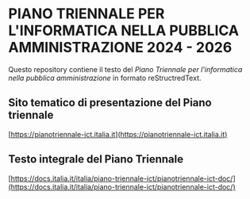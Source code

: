 # PIANO TRIENNALE PER L'INFORMATICA NELLA PUBBLICA AMMINISTRAZIONE 2024 - 2026
Questo repository contiene il testo del *Piano Triennale per l'informatica nella pubblica amministrazione* in formato reStructredText.

## Sito tematico di presentazione del Piano triennale
[https://pianotriennale-ict.italia.it](https://pianotriennale-ict.italia.it)

## Testo integrale del Piano Triennale
[https://docs.italia.it/italia/piano-triennale-ict/pianotriennale-ict-doc/](https://docs.italia.it/italia/piano-triennale-ict/pianotriennale-ict-doc/)
